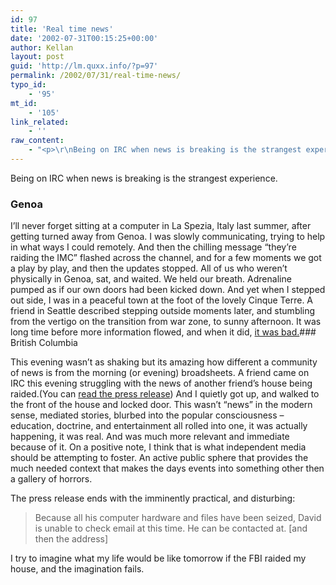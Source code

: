 ```yaml
---
id: 97
title: 'Real time news'
date: '2002-07-31T00:15:25+00:00'
author: Kellan
layout: post
guid: 'http://lm.quxx.info/?p=97'
permalink: /2002/07/31/real-time-news/
typo_id:
    - '95'
mt_id:
    - '105'
link_related:
    - ''
raw_content:
    - "<p>\r\nBeing on IRC when news is breaking is the strangest experience.\r\n</p>\r\n<p>\r\n<h3>Genoa</h3>\r\n  I\\'ll never forget sitting at a computer in La Spezia, Italy last summer, after getting turned away from Genoa.  I was slowly communicating, trying to help in what ways I could remotely.  And then the chilling message \\\"they\\'re raiding the IMC\\\" flashed across the channel, and for a few moments we got a play by play, and then the updates stopped.  All of us who weren\\'t physically in Genoa, sat, and waited.  We held our breath.  Adrenaline pumped as if our own doors had been kicked down.   And yet when I stepped out side, I was in a peaceful town at the foot of the lovely Cinque Terre.  A friend in Seattle described stepping outside moments later, and stumbling from the vertigo on the transition from war zone, to sunny afternoon.  It was long time before more information flowed, and when it did, \r\n<a href=\\\"http://www.nadir.org/nadir/initiativ/agp/free/genova/sky.htm\\\">it was bad.</a>\r\n</p>\r\n<p>\r\n<h3>British Columbia</h3>\r\nThis evening wasn\\'t as shaking but its amazing how different a community of news is from the morning (or evening) broadsheets.  A friend came on IRC this evening struggling with the news of another friend\\'s house being raided.(You can <a href=\\\"http://vancouver.indymedia.org/news/2002/07/14069.php\\\">read the press release</a>) And I quietly got up, and walked to the front of the house and locked door.  This wasn\\'t \\\"news\\\" in the modern sense, mediated stories, blurbed into the popular consciousness - education, doctrine, and entertainment all rolled into one, it was actually happening, it was real.  And was much more relevant and immediate because of it.\r\n</p>\r\n<p>\r\nOn a positive note, I think that is  what independent media should be attempting to foster.  An active public sphere that provides the much needed context that makes the days events into something other then a gallery of horrors.\r\n</p>\r\n<p>\r\nThe press release ends with the imminently practical, and disturbing:\r\n<blockquote>\r\nBecause all his computer hardware and files have been seized, David is unable to check email at this time. He can be contacted at. [and then the address]\r\n</blockquote>\r\nI try to imagine what my life would be like tomorrow if the FBI raided my house, and the imagination fails.\r\n</p>"
---
```


Being on IRC when news is breaking is the strangest experience.

### Genoa

 I’ll never forget sitting at a computer in La Spezia, Italy last summer, after getting turned away from Genoa. I was slowly communicating, trying to help in what ways I could remotely. And then the chilling message “they’re raiding the IMC” flashed across the channel, and for a few moments we got a play by play, and then the updates stopped. All of us who weren’t physically in Genoa, sat, and waited. We held our breath. Adrenaline pumped as if our own doors had been kicked down. And yet when I stepped out side, I was in a peaceful town at the foot of the lovely Cinque Terre. A friend in Seattle described stepping outside moments later, and stumbling from the vertigo on the transition from war zone, to sunny afternoon. It was long time before more information flowed, and when it did, [it was bad.](http://www.nadir.org/nadir/initiativ/agp/free/genova/sky.htm)### British Columbia

This evening wasn’t as shaking but its amazing how different a community of news is from the morning (or evening) broadsheets. A friend came on IRC this evening struggling with the news of another friend’s house being raided.(You can [read the press release](http://vancouver.indymedia.org/news/2002/07/14069.php)) And I quietly got up, and walked to the front of the house and locked door. This wasn’t “news” in the modern sense, mediated stories, blurbed into the popular consciousness – education, doctrine, and entertainment all rolled into one, it was actually happening, it was real. And was much more relevant and immediate because of it. On a positive note, I think that is what independent media should be attempting to foster. An active public sphere that provides the much needed context that makes the days events into something other then a gallery of horrors.

The press release ends with the imminently practical, and disturbing:

> Because all his computer hardware and files have been seized, David is unable to check email at this time. He can be contacted at. \[and then the address\]

I try to imagine what my life would be like tomorrow if the FBI raided my house, and the imagination fails. 